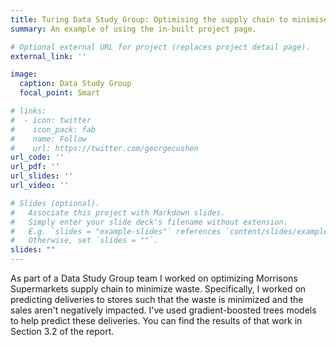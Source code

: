 ```yaml
---
title: Turing Data Study Group: Optimising the supply chain to minimise waste and delivery mileage
summary: An example of using the in-built project page.

# Optional external URL for project (replaces project detail page).
external_link: ''

image:
  caption: Data Study Group
  focal_point: Smart

# links:
#  - icon: twitter
#    icon_pack: fab
#    name: Follow
#    url: https://twitter.com/georgecushen
url_code: ''
url_pdf: ''
url_slides: ''
url_video: ''

# Slides (optional).
#   Associate this project with Markdown slides.
#   Simply enter your slide deck's filename without extension.
#   E.g. `slides = "example-slides"` references `content/slides/example-slides.md`.
#   Otherwise, set `slides = ""`.
slides: ""
---
```


As part of a Data Study Group team I worked on optimizing Morrisons Supermarkets supply chain to minimize waste. Specifically, I worked on predicting deliveries to stores such that the waste is minimized and the sales aren't negatively impacted. I've used gradient-boosted trees models to help predict these deliveries. You can find the results of that work in Section 3.2 of the report.
